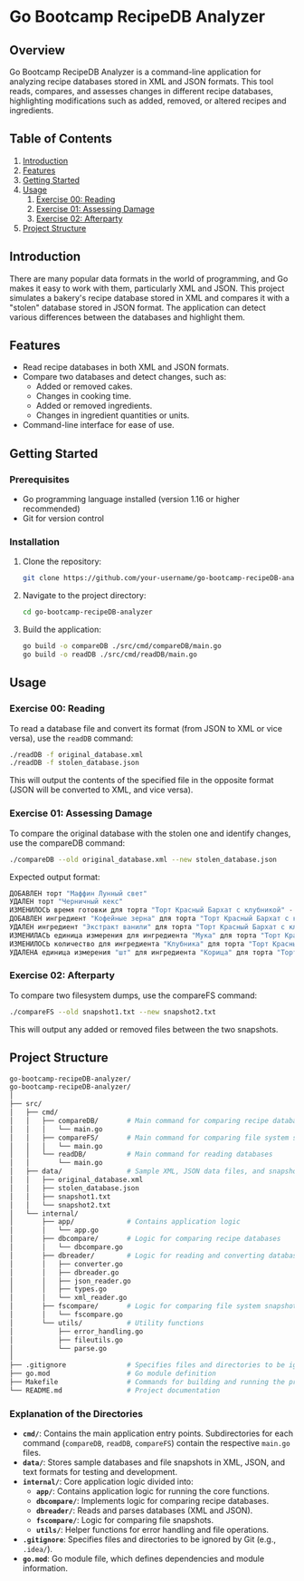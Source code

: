 # Go Bootcamp RecipeDB Analyzer

## Overview

Go Bootcamp RecipeDB Analyzer is a command-line application for analyzing recipe databases stored in XML and JSON formats. This tool reads, compares, and assesses changes in different recipe databases, highlighting modifications such as added, removed, or altered recipes and ingredients.

## Table of Contents

1. [Introduction](#introduction)
2. [Features](#features)
3. [Getting Started](#getting-started)
4. [Usage](#usage)
    1. [Exercise 00: Reading](#exercise-00-reading)
    2. [Exercise 01: Assessing Damage](#exercise-01-assessing-damage)
    3. [Exercise 02: Afterparty](#exercise-02-afterparty)
5. [Project Structure](#project-structure)

## Introduction

There are many popular data formats in the world of programming, and Go makes it easy to work with them, particularly XML and JSON. This project simulates a bakery's recipe database stored in XML and compares it with a "stolen" database stored in JSON format. The application can detect various differences between the databases and highlight them.

## Features

- Read recipe databases in both XML and JSON formats.
- Compare two databases and detect changes, such as:
    - Added or removed cakes.
    - Changes in cooking time.
    - Added or removed ingredients.
    - Changes in ingredient quantities or units.
- Command-line interface for ease of use.

## Getting Started

### Prerequisites

- Go programming language installed (version 1.16 or higher recommended)
- Git for version control

### Installation

1. Clone the repository:
    ```bash
    git clone https://github.com/your-username/go-bootcamp-recipeDB-analyzer.git
    ```
2. Navigate to the project directory:
    ```bash
    cd go-bootcamp-recipeDB-analyzer
    ```
3. Build the application:
    ```bash
    go build -o compareDB ./src/cmd/compareDB/main.go
    go build -o readDB ./src/cmd/readDB/main.go
    ```

## Usage

### Exercise 00: Reading

To read a database file and convert its format (from JSON to XML or vice versa), use the `readDB` command:

```bash
./readDB -f original_database.xml
./readDB -f stolen_database.json
```

This will output the contents of the specified file in the opposite format (JSON will be converted to XML, and vice versa).

### Exercise 01: Assessing Damage

To compare the original database with the stolen one and identify changes, use the compareDB command:

```bash
./compareDB --old original_database.xml --new stolen_database.json
```

Expected output format:
```rust
ДОБАВЛЕН торт "Маффин Лунный свет"
УДАЛЕН торт "Черничный кекс"
ИЗМЕНИЛОСЬ время готовки для торта "Торт Красный Бархат с клубникой" - "45 мин" вместо "40 мин"
ДОБАВЛЕН ингредиент "Кофейные зерна" для торта "Торт Красный Бархат с клубникой"
УДАЛЕН ингредиент "Экстракт ванили" для торта "Торт Красный Бархат с клубникой"
ИЗМЕНИЛАСЬ единица измерения для ингредиента "Мука" для торта "Торт Красный Бархат с клубникой" - "кружки" вместо "чашки"
ИЗМЕНИЛОСЬ количество для ингредиента "Клубника" для торта "Торт Красный Бархат с клубникой" - "8" вместо "7"
УДАЛЕНА единица измерения "шт" для ингредиента "Корица" для торта "Торт Красный Бархат с клубником"
```

### Exercise 02: Afterparty

To compare two filesystem dumps, use the compareFS command:

```bash
./compareFS --old snapshot1.txt --new snapshot2.txt
```

This will output any added or removed files between the two snapshots.

## Project Structure

```graphql
go-bootcamp-recipeDB-analyzer/
go-bootcamp-recipeDB-analyzer/
│
├── src/
│   ├── cmd/
│   │   ├── compareDB/       # Main command for comparing recipe databases
│   │   │   └── main.go
│   │   ├── compareFS/       # Main command for comparing file system snapshots
│   │   │   └── main.go
│   │   └── readDB/          # Main command for reading databases
│   │       └── main.go
│   ├── data/                # Sample XML, JSON data files, and snapshots for testing
│   │   ├── original_database.xml
│   │   ├── stolen_database.json
│   │   ├── snapshot1.txt
│   │   └── snapshot2.txt
│   └── internal/
│       ├── app/             # Contains application logic
│       │   └── app.go
│       ├── dbcompare/       # Logic for comparing recipe databases
│       │   └── dbcompare.go
│       ├── dbreader/        # Logic for reading and converting databases
│       │   ├── converter.go
│       │   ├── dbreader.go
│       │   ├── json_reader.go
│       │   ├── types.go
│       │   └── xml_reader.go
│       ├── fscompare/       # Logic for comparing file system snapshots
│       │   └── fscompare.go
│       └── utils/           # Utility functions
│           ├── error_handling.go
│           ├── fileutils.go
│           └── parse.go
│
├── .gitignore               # Specifies files and directories to be ignored by Git
├── go.mod                   # Go module definition
├── Makefile                 # Commands for building and running the project
└── README.md                # Project documentation
```


### Explanation of the Directories

- **`cmd/`**: Contains the main application entry points. Subdirectories for each command (`compareDB`, `readDB`, `compareFS`) contain the respective `main.go` files.
- **`data/`**: Stores sample databases and file snapshots in XML, JSON, and text formats for testing and development.
- **`internal/`**: Core application logic divided into:
    - **`app/`**: Contains application logic for running the core functions.
    - **`dbcompare/`**: Implements logic for comparing recipe databases.
    - **`dbreader/`**: Reads and parses databases (XML and JSON).
    - **`fscompare/`**: Logic for comparing file snapshots.
    - **`utils/`**: Helper functions for error handling and file operations.
- **`.gitignore`**: Specifies files and directories to be ignored by Git (e.g., `.idea/`).
- **`go.mod`**: Go module file, which defines dependencies and module information.

